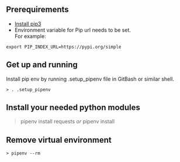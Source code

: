 ## Prerequirements

- [Install pip3][1]
- Environment variable for Pip url needs to be set.  
For example:
```
export PIP_INDEX_URL=https://pypi.org/simple
```

## Get up and running

Install pip env by running .setup_pipenv file in GitBash or similar shell.
```
> . .setup_pipenv
```

## Install your needed python modules

> pipenv install requests
*or*
> pipenv install 


## Remove virtual environment

```
> pipenv --rm
```


[1]: https://www.google.com/search?q=install+pip3&oq=install+pip3
